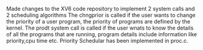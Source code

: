 Made changes to the XV6 code repository to implement 2 system calls and 2 scheduling algorithms
The chngprior is called if the user wants to change the priority of a user program, the priority of programs are defined by the kernel.
The prodt system call is called if the user wnats to know the details of all the programs that are running, program details include information like priority,cpu time etc.
Priority Schedular has been implemented in proc.c.
